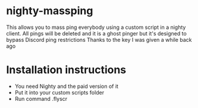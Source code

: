 # nighty-massping

This allows you to mass ping everybody using a custom script in a nighty client.
All pings will be deleted and it is a ghost pinger but it's designed to bypass Discord ping restrictions
Thanks to the key I was given a while back ago

# Installation instructions
- You need Nighty and the paid version of it
- Put it into your custom scripts folder
- Run command .flyscr <message to ping everyone will>